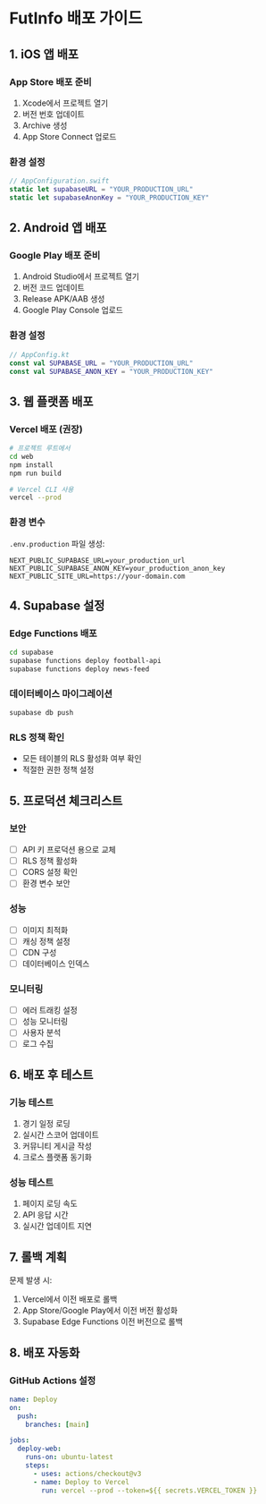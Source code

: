 # FutInfo 배포 가이드

## 1. iOS 앱 배포

### App Store 배포 준비
1. Xcode에서 프로젝트 열기
2. 버전 번호 업데이트
3. Archive 생성
4. App Store Connect 업로드

### 환경 설정
```swift
// AppConfiguration.swift
static let supabaseURL = "YOUR_PRODUCTION_URL"
static let supabaseAnonKey = "YOUR_PRODUCTION_KEY"
```

## 2. Android 앱 배포

### Google Play 배포 준비
1. Android Studio에서 프로젝트 열기
2. 버전 코드 업데이트
3. Release APK/AAB 생성
4. Google Play Console 업로드

### 환경 설정
```kotlin
// AppConfig.kt
const val SUPABASE_URL = "YOUR_PRODUCTION_URL"
const val SUPABASE_ANON_KEY = "YOUR_PRODUCTION_KEY"
```

## 3. 웹 플랫폼 배포

### Vercel 배포 (권장)
```bash
# 프로젝트 루트에서
cd web
npm install
npm run build

# Vercel CLI 사용
vercel --prod
```

### 환경 변수
`.env.production` 파일 생성:
```env
NEXT_PUBLIC_SUPABASE_URL=your_production_url
NEXT_PUBLIC_SUPABASE_ANON_KEY=your_production_anon_key
NEXT_PUBLIC_SITE_URL=https://your-domain.com
```

## 4. Supabase 설정

### Edge Functions 배포
```bash
cd supabase
supabase functions deploy football-api
supabase functions deploy news-feed
```

### 데이터베이스 마이그레이션
```bash
supabase db push
```

### RLS 정책 확인
- 모든 테이블의 RLS 활성화 여부 확인
- 적절한 권한 정책 설정

## 5. 프로덕션 체크리스트

### 보안
- [ ] API 키 프로덕션 용으로 교체
- [ ] RLS 정책 활성화
- [ ] CORS 설정 확인
- [ ] 환경 변수 보안

### 성능
- [ ] 이미지 최적화
- [ ] 캐싱 정책 설정
- [ ] CDN 구성
- [ ] 데이터베이스 인덱스

### 모니터링
- [ ] 에러 트래킹 설정
- [ ] 성능 모니터링
- [ ] 사용자 분석
- [ ] 로그 수집

## 6. 배포 후 테스트

### 기능 테스트
1. 경기 일정 로딩
2. 실시간 스코어 업데이트
3. 커뮤니티 게시글 작성
4. 크로스 플랫폼 동기화

### 성능 테스트
1. 페이지 로딩 속도
2. API 응답 시간
3. 실시간 업데이트 지연

## 7. 롤백 계획

문제 발생 시:
1. Vercel에서 이전 배포로 롤백
2. App Store/Google Play에서 이전 버전 활성화
3. Supabase Edge Functions 이전 버전으로 롤백

## 8. 배포 자동화

### GitHub Actions 설정
```yaml
name: Deploy
on:
  push:
    branches: [main]

jobs:
  deploy-web:
    runs-on: ubuntu-latest
    steps:
      - uses: actions/checkout@v3
      - name: Deploy to Vercel
        run: vercel --prod --token=${{ secrets.VERCEL_TOKEN }}
```